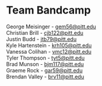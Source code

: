 # Team Bandcamp

George Meisinger - gem56@pitt.edu
<br />Christian Brill - cjb122@pitt.edu
<br />Justin Budd - jtb79@pitt.edu
<br />Kyle  Hartenstein - krh105@pitt.edu
<br />Vanessa Colihan - vmc12@pitt.edu
<br />Tyler Thompson - tyt5@pitt.edu
<br />Brad Munson - bjm117@pitt.edu
<br />Graeme Rock - gar59@pitt.edu
<br />Brendan Valley - brv11@pitt.edu
